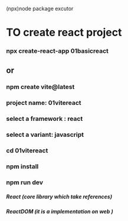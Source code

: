(npx)node package excutor

# TO create react project

### npx create-react-app 01basicreact

## or

### npm create vite@latest

### project name: 01vitereact

### select a framework : react

### select a variant: javascript

### cd 01vitereact

### npm install

### npm run dev

##### React (core library which take references)

##### ReactDOM (it is a implementation on web )
